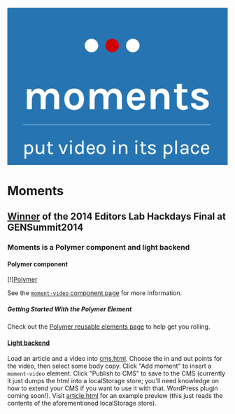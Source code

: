 ![Moments logo][1]

# Moments

## [Winner][2] of the 2014 Editors Lab Hackdays Final at GENSummit2014

### Moments is a Polymer component and light backend

#### Polymer component

[!][Polymer][3]

See the [`moment-video` component page](http://times.github.io/moments) for more information.

##### Getting Started With the Polymer Element

Check out the [Polymer reusable elements page][5] to help get you rolling.

#### [Light backend][4]

Load an article and a video into [cms.html][4]. Choose the in and out points for
the video, then select some body copy. Click "Add moment" to insert a `moment-video`
element. Click "Publish to CMS" to save to the CMS (currently it just dumps the
html into a localStorage store; you'll need knowledge on how to extend your CMS if
you want to use it with that. WordPress plugin coming soon!). Visit [article.html][5]
for an example preview (this just reads the contents of the aforementioned localStorage store).

[1]: ./momentslogo.png
[2]: http://www.globaleditorsnetwork.org/programmes/editors-lab/season-2013-2014/editors-lab-hackdays-final/
[3]: http://www.polymer-project.org/images/logos/lockup.svg
[4]: http://times.github.io/moments/demo/cms.html
[5]: http://www.polymer-project.org/docs/start/reusableelements.html

